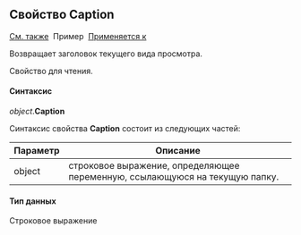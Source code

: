 ﻿<html>
<head>
  <title>Текущий вид просмотра\Caption</title>
  <link rel="stylesheet" href="../../../common.css" />
</head>
<body>
  <h2>Свойство Caption</h2>
  <p>
    <a href="../Frmpttel.html">См. также</a>&nbsp;
    Пример&nbsp; <a href="../Frmpttel.html">Применяется к</a>
  </p>

  <p>Возвращает заголовок текущего вида просмотра.</p>
  <p>Свойство для чтения.</p>

  <h4>Синтаксис</h4>

  <p>
    <em>object</em>.<strong>Caption</strong>
  </p>

  <p>
    Синтаксис свойства <strong>Caption</strong>
    состоит из следующих частей:
  </p>

  <table>
    <thead>
      <tr>
        <th>Параметр</th>
        <th>Описание</th>
      </tr>
    </thead>
    <tbody>
      <tr>
        <td class="param">object</td>
        <td>строковое выражение, определяющее переменную, ссылающуюся на текущую папку.</td>
      </tr>
    </tbody>
  </table>

  <h4>Тип данных</h4>
  <p>Строковое выражение</p>
</body>
</html>
